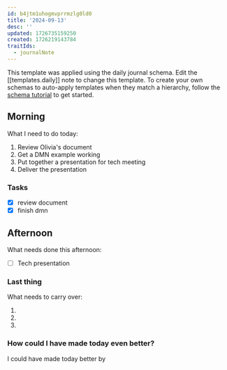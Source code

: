```yaml
---
id: b4jtm1uhogmvprrmzlg0ld0
title: '2024-09-13'
desc: ''
updated: 1726735159250
created: 1726219143784
traitIds:
  - journalNote
---
```

This template was applied using the daily journal schema. Edit the [[templates.daily]] note to change this template.
To create your own schemas to auto-apply templates when they match a hierarchy, follow the [schema tutorial](https://blog.dendron.so/notes/P1DL2uXHpKUCa7hLiFbFA/) to get started.

<!--
Based on the journaling method created by Intelligent Change:
- [Intelligent Change: Our Story](https://www.intelligentchange.com/pages/our-story)
- [The Five Minute Journal](https://www.intelligentchange.com/products/the-five-minute-journal)
-->

## Morning

<!-- Morning Tasks -->

What I need to do today:

1. Review Olivia's document
2. Get a DMN example working
3. Put together a presentation for tech meeting
4. Deliver the presentation

### Tasks

- [x] review document
- [x] finish dmn

## Afternoon

What needs done this afternoon:

- [ ] Tech presentation

### Last thing

What needs to carry over:

1.
2.
3.

### How could I have made today even better?

I could have made today better by
